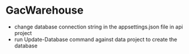 # GacWarehouse
* change database connection string in the appsettings.json file in api project
* run Update-Database command against data project to create the database 
